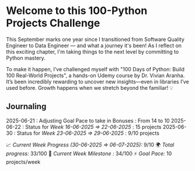 # Welcome to this 100-Python Projects Challenge

This September marks one year since I transitioned from Software Quality Engineer to Data Engineer — and what a journey it's been! As I reflect on this exciting chapter, I'm taking things to the next level by committing to Python mastery.

To make it happen, I’ve challenged myself with "100 Days of Python: Build 100 Real-World Projects", a hands-on Udemy course by Dr. Vivian Aranha. It’s been incredibly rewarding to uncover new insights—even in libraries I’ve used before. Growth happens when we stretch beyond the familiar! 💡

## Journaling
2025-06-21 : Adjusting Goal Pace to take in Bonuses : From 14 to 10
2025-06-22 : Status for *Week 16-06-2025 => 22-06-2025* : 15 projects
2025-06-30 : Status for *Week 23-06-2025 => 29-06-2025* : 9/10 projects


📈 *Current Week Progress (30-06-2025 => 06-07-2025):* 9/10
🌍 *Total progress:* 33/100
🎯 *Current Week Milestone :* 34/100
⚡ *Goal Pace:* 10 projects/week